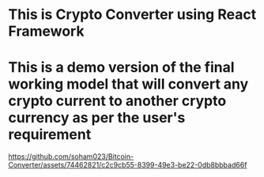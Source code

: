 # This is Crypto Converter using React Framework
# This is a demo version of the final working model that will convert any crypto current to another crypto currency as per the user's requirement



https://github.com/soham023/Bitcoin-Converter/assets/74462821/c2c9cb55-8399-49e3-be22-0db8bbbad66f

